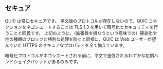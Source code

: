 ## セキュア

QUIC は常にセキュアです。
平文版のプロトコルが存在しないので、QUIC コネクションをネゴシエートすることは TLS 1.3 を用いて暗号化とセキュリティを行うことと同義です。
上記のように、（拡張性を損なうという意味での）硬直化や他の種類のブロックと特別な処理を防ぐと同様に、QUIC は Web ユーザーが望んでいた HTTPS のセキュアなプロパティを全て備えています。

暗号化プロトコルがネゴシエートされる前に、平文で送信されるわずかな初期ハンドシェイクパケットがあるのみです。
